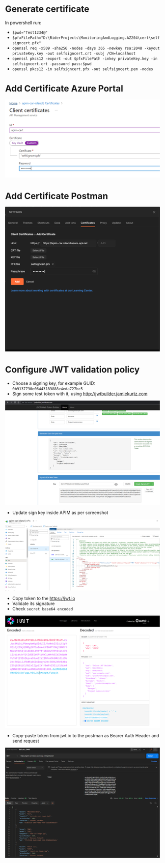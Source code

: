# Generate certificate

In powershell run:

- `$pwd="Test1234@"`
- `$pfxFilePath="D:\RiderProjects\MonitoringAndLogging.AZ204\cert\selfsigncert.pfx"`
- `openssl req -x509 -sha256 -nodes -days 365 -newkey rsa:2048 -keyout privateKey.key -out selfsigncert.crt -subj /CN=localhost`
- `openssl pkcs12 -export -out $pfxFilePath -inkey privateKey.key -in selfsigncert.crt -password pass:$pwd`
- `openssl pkcs12 -in selfsigncert.pfx -out selfsigncert.pem -nodes`

# Add Certificate Azure Portal

![add_cert_azure_portal](./../img/01_azure_portal_add_cert.PNG)

# Add Certificate Postman

![add_cert_postman](./../img/02_add_postman_certificate.PNG)

# Configure JWT validation policy

- Choose a signing key, for example GUID: `0b9137730e06443183888e4eda727bc5`
- Sign some test token with it, using http://jwtbuilder.jamiekurtz.com

![generate_token](./../img/04_jwt_generator.PNG)

- Update sign key inside APIM as per screenshot

![update_apim](./../img/03_apim_jwt_sign_key.PNG)

- Copy token to the https://jwt.io
- Validate its signature
- Check `secret base64 encoded`

![jwt_io](./../img/05_jwt_token_secret_base64_encoded.PNG)

- Copy-paste token from jwt.io to the postman as Bearer Auth Header and send request

![postman](./../img/06_postman_response.PNG)
